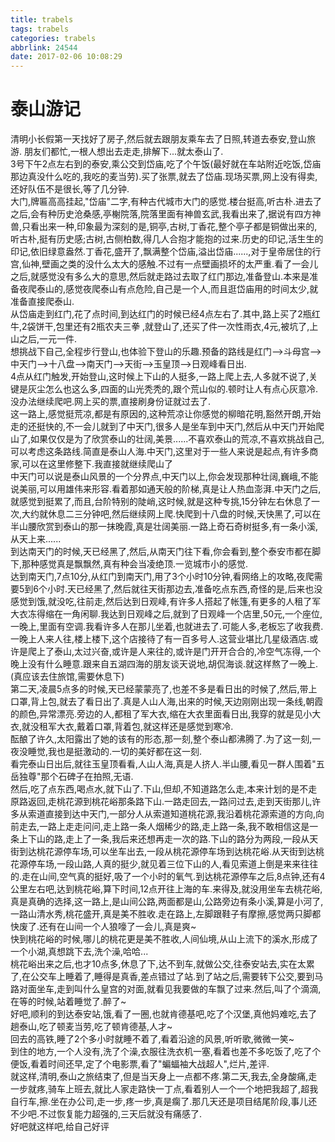```yaml
---
title: trabels
tags: trabels
categories: trabels
abbrlink: 24544
date: 2017-02-06 10:08:29
---
```

# 泰山游记
清明小长假第一天找好了房子,然后就去跟朋友乘车去了日照,转道去泰安,登山旅游.  朋友们都忙,一根人想出去走走,排解下...就太泰山了.  
3号下午2点左右到的泰安,乘公交到岱庙,吃了个午饭(最好就在车站附近吃饭,岱庙那边真没什么吃的,我吃的麦当劳).买了张票,就去了岱庙.现场买票,网上没有得卖,还好队伍不是很长,等了几分钟.  
大门,牌匾高高挂起,"岱庙"二字,有种古代城市大门的感觉.楼台挺高,听古朴.进去了之后,会有种历史沧桑感,亭榭院落,院落里面有神兽玄武,我看出来了,据说有四方神兽,只看出来一种,印象最为深刻的是,铜亭,古树,丁香花,整个亭子都是铜做出来的,听古朴,挺有历史感;古树,古侧柏数,得几人合抱才能抱的过来.历史的印记,活生生的印记,依旧绿意盎然.丁香花,盛开了,飘满整个岱庙,溢出岱庙......,对于皇帝居住的行宫,仙神,壁画之类的没什么太大的感触.不过有一点壁画损坏的太严重.看了一会儿之后,就感觉没有多么大的意思,然后就走路过去取了红门那边,准备登山.本来是准备夜爬泰山的,感觉夜爬泰山有点危险,自己是一个人,而且逛岱庙用的时间太少,就准备直接爬泰山.  
从岱庙走到红门,花了点时间,到达红门的时候已经4点左右了.其中,路上买了2瓶红牛,2袋饼干,包里还有2瓶农夫三拳 ,就登山了,还买了件一次性雨衣,4元,被坑了,上山之后,一元一件.  
想挑战下自己,全程步行登山,也体验下登山的乐趣.预备的路线是红门-->斗母宫-->中天门-->十八盘-->南天门-->天街-->玉皇顶-->日观峰看日出.  
4点从红门触发,开始登山,这时候上下山的人挺多,一路上爬上去,人多就不说了,关键是灰尘怎么也这么多,四面的山光秃秃的,跟个荒山似的.顿时让人有点心灰意冷.没办法继续爬吧.网上买的票,直接刷身份证就过去了.  
这一路上,感觉挺荒凉,都是有原因的,这种荒凉让你感觉的柳暗花明,豁然开朗,开始走的还挺快的,不一会儿就到了中天门,很多人是坐车到中天门,然后从中天门开始爬山了,如果仅仅是为了欣赏泰山的壮阔,美景......不喜欢泰山的荒凉,不喜欢挑战自己,可以考虑这条路线.简直是泰山人海.中天门,这里对于一些人来说是起点,有许多商家,可以在这里修整下.我直接就继续爬山了  
中天门可以说是泰山风景的一个分界点,中天门以上,你会发现那种壮阔,巍峨,不能说美丽,可以用雄伟来形容.看着那如通天般的阶梯,真是让人热血澎湃.中天门之后,就感觉到挺累了,而且,台阶特别的陡峭,这时候,就是这种专挑,15分钟左右休息了一次,大约就休息二三分钟吧,然后继续网上爬.快爬到十八盘的时候,天快黑了,可以在半山腰欣赏到泰山的那一抹晚霞,真是壮阔美丽.一路上奇石奇树挺多,有一条小溪,从天上来......  
到达南天门的时候,天已经黑了,然后,从南天门往下看,你会看到,整个泰安市都在脚下,那种感觉真是飘飘然,真有种会当凌绝顶.一览城市小的感觉.  
达到南天门,7点10分,从红门到南天门,用了3个小时10分钟,看网络上的攻略,夜爬需要5到6个小时.天已经黑了,然后就往天街那边去,准备吃点东西,奇怪的是,后来也没感觉到饿,就没吃,往前走,然后达到日观峰,有许多人搭起了帐篷,有更多的人租了军大衣冻得缩在一角闲聊.我达到日观峰之后,就到了日观峰一个店里,50元,一个座位,一晚上,里面有空调.我看许多人在那儿坐着,也就进去了.可能人多,老板忘了收我费.一晚上人来人往,楼上楼下,这个店接待了有一百多号人.这营业堪比几星级酒店.或许是爬上了泰山,太过兴奋,或许是人来往的,或许是门开开合合的,冷空气冻得,一个晚上没有什么睡意.跟来自五湖四海的朋友谈天说地,胡侃海谈.就这样熬了一晚上.(真应该去住旅馆,需要休息下)    
第二天,凌晨5点多的时候,天已经蒙蒙亮了,也差不多是看日出的时候了,然后,带上口罩,背上包,就去了看日出了.真是人山人海,出来的时候,天边刚刚出现一条线,朝霞的颜色,异常漂亮.旁边的人,都租了军大衣,缩在大衣里面看日出,我穿的就是见小大衣,就没租军大衣,戴着口罩,背着包,就这样还是感觉到寒冷.  
酝酿了许久,太阳露出了她的该有的形态,那一刻,整个泰山都沸腾了.为了这一刻,一夜没睡觉,我也是挺激动的.一切的美好都在这一刻.  
看完泰山日出后,就往玉皇顶看看,人山人海,真是人挤人.半山腰,看见一群人围着"五岳独尊"那个石碑子在拍照,无语.  
然后,吃了点东西,喝点水,就下山了.下山,但却,不知道路怎么走,本来计划的是不走原路返回,走桃花源到桃花峪那条路下山.一路走回去,一路问过去,走到天街那儿,许多从索道直接到达中天门,一部分人从索道知道桃花源,我沿着桃花源索道的方向,向前走去,一路上走走问问,走上路一条人烟稀少的路,走上路一条,我不敢相信这是一条上下山的路,走上了一条,我后来还想再走一次的路.下山的路分为两段,一段从天街到达桃花源停车场,可以坐车出去,一段从桃花源停车场到达桃花峪.从天街到达桃花源停车场,一段山路,人真的挺少,就见着三位下山的人,看见索道上倒是来来往往的.走在山间,空气真的挺好,吸了一个小时的氧气.到达桃花源停车之后,8点钟,还有4公里左右吧,达到桃花峪,算下时间,12点开往上海的车.来得及,就没用坐车去桃花峪,真是真确的选择,这一路上,是山间公路,两面都是山,公路旁边有条小溪,算是小河了,一路山清水秀,桃花盛开,真是美不胜收.走在路上,左脚跟鞋子有摩擦,感觉两只脚都快废了.还有在山间一个人狼嚎了一会儿,真是爽~  
快到桃花峪的时候,哪儿的桃花更是美不胜收,人间仙境,从山上流下的溪水,形成了一个小湖,真想跳下去,洗个澡,哈哈...  
桃花峪出来之后,也才10点多,休息了下,达不到车,就做公交,往泰安站去,实在太累了,在公交车上睡着了,睡得是真香,差点错过了站.到了站之后,需要转下公交,要到马路对面坐车,走到叫什么皇宫的对面,就看见我要做的车飘了过来.然后,叫了个滴滴,在等的时候,站着睡觉了.醉了~  
好吧,顺利的到达泰安站,饿,看了一圈,也就肯德基吧,吃了个汉堡,真他妈难吃,去了趟泰山,吃了顿麦当劳,吃了顿肯德基,人才~  
回去的高铁,睡了2个多小时就睡不着了,看着沿途的风景,听听歌,微微一笑~  
到住的地方,一个人没有,洗了个澡,衣服往洗衣机一塞,看着也差不多吃饭了,吃了个便饭,看着时间还早,定了个电影票,看了"蝙蝠袖大战超人",烂片,差评.  
就这样,清明,泰山之旅结束了,但是当天身上一点都不疼.第二天,我去,全身酸痛,走一步就疼,骑车上班去,就比人家走路快一丁点,看着别人一个一个地把我超了,超我自行车,擦.坐在办公司,走一步,疼一步,真是瘸了.那几天还是项目结尾阶段,事儿还不少吧.不过恢复能力超强的,三天后就没有痛感了.  
好吧就这样吧,给自己好评

